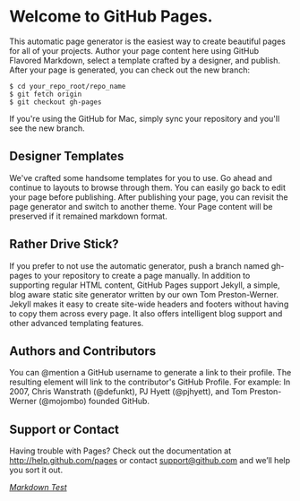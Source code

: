 # Welcome to GitHub Pages.

This automatic page generator is the easiest way to create beautiful pages for all of your projects. Author your page content here using GitHub Flavored Markdown, select a template crafted by a designer, and publish. After your page is generated, you can check out the new branch:

    $ cd your_repo_root/repo_name
    $ git fetch origin
    $ git checkout gh-pages

If you're using the GitHub for Mac, simply sync your repository and you'll see the new branch. 

## Designer Templates

We've crafted some handsome templates for you to use. Go ahead and continue to layouts to browse through them. You can easily go back to edit your page before publishing. After publishing your page, you can revisit the page generator and switch to another theme. Your Page content will be preserved if it remained markdown format.

## Rather Drive Stick?

If you prefer to not use the automatic generator, push a branch named gh-pages to your repository to create a page manually. In addition to supporting regular HTML content, GitHub Pages support Jekyll, a simple, blog aware static site generator written by our own Tom Preston-Werner. Jekyll makes it easy to create site-wide headers and footers without having to copy them across every page. It also offers intelligent blog support and other advanced templating features.

## Authors and Contributors

You can @mention a GitHub username to generate a link to their profile. The resulting <a> element will link to the contributor's GitHub Profile. For example: In 2007, Chris Wanstrath (@defunkt), PJ Hyett (@pjhyett), and Tom Preston-Werner (@mojombo) founded GitHub.

## Support or Contact

Having trouble with Pages? Check out the documentation at http://help.github.com/pages or contact support@github.com and we’ll help you sort it out.

*[Markdown Test](markdowntest.md)*